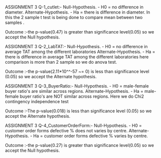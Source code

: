ASSIGNMENT 3 Q-1_cutlet:-
Null-Hypothesis. - H0 = no difference in diameter.
Alternate-Hypothesis. - Ha = there is difference in diameter.
In this the 2 sample t test is being done to compare mean between two samples .

Outcome :-the p-value(0.47) is greater than significance level(0.05) so we accept the Null hypothesis. 



ASSIGNMENT 3 Q-2_LabTAT:-
Null-Hypothesis. - H0 = no difference in average TAT among the different laboratories
Alternate-Hypothesis. - Ha = there is difference in average TAT among the different laboratories
here comparison is more than 2 sample so we do anova test.

Outcome :-the p-value(2.11*10^^-57 ~= 0) is less than significance level (0.05) so we accept the Alternate hypothesis. 



ASSIGNMENT 3 Q-3_BuyerRatio:-
Null-Hypothesis. - H0 = male-female buyer ratio's are similar across regions.
Alternate-Hypothesis. - Ha = male-female buyer ratio's are NOT similar across regions.
Here we do Chi2 contingency independence test 

Outcome :-The p-value(0.018) is less than significance level (0.05) so we accept the Alternate hypothesis. 



ASSIGNMENT 3 Q-4_CustomerOrderForm:-
Null-Hypothesis. - H0 = customer order forms defective % does not varies by centre.
Alternate-Hypothesis. - Ha = customer order forms defective % varies by centre.

Outcome :-the p-value(0.27) is greater than significance level(0.05) so we accept the Null hypothesis. 
